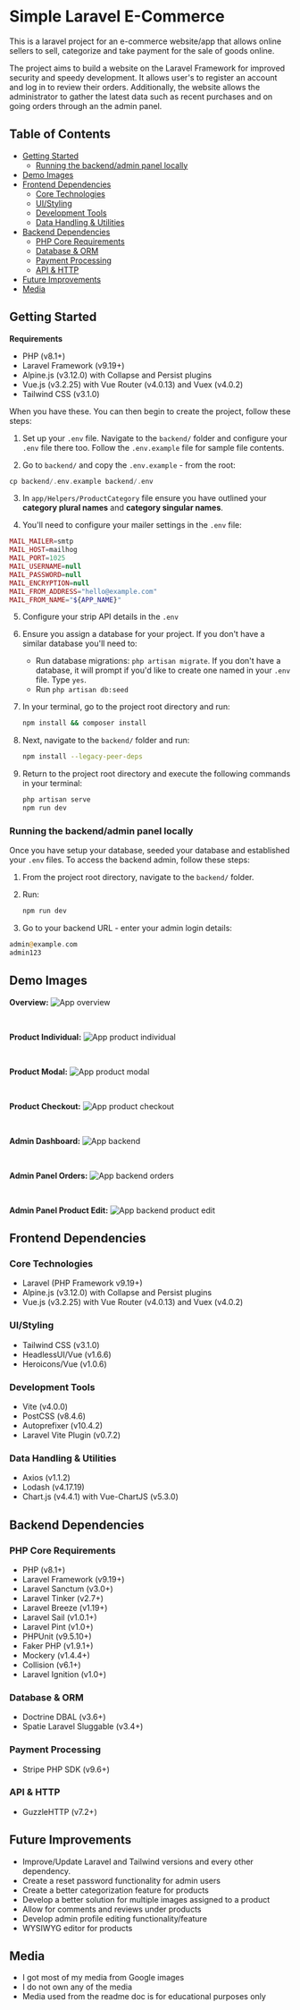 # Simple Laravel E-Commerce

This is a laravel project for an e-commerce website/app that allows online sellers to sell, categorize and take payment for the sale of goods online.

The project aims to build a website on the Laravel Framework for improved security and speedy development. It allows user's to register an account and log in to review their orders. Additionally, the website allows the administrator to gather the latest data such as recent purchases and on going orders through an the admin panel.

## Table of Contents

-   [Getting Started](#getting-started)
    -   [Running the backend/admin panel locally](#running-the-backendadmin-panel-locally)
-   [Demo Images](#demo-images)
-   [Frontend Dependencies](#frontend-dependencies)
    -   [Core Technologies](#core-technologies)
    -   [UI/Styling](#uistyling)
    -   [Development Tools](#development-tools)
    -   [Data Handling & Utilities](#data-handling--utilities)
-   [Backend Dependencies](#backend-dependencies)
    -   [PHP Core Requirements](#php-core-requirements)
    -   [Database & ORM](#database--orm)
    -   [Payment Processing](#payment-processing)
    -   [API & HTTP](#api--http)
-   [Future Improvements](#future-improvements)
-   [Media](#media)

## Getting Started

**Requirements**

-   PHP (v8.1+)
-   Laravel Framework (v9.19+)
-   Alpine.js (v3.12.0) with Collapse and Persist plugins
-   Vue.js (v3.2.25) with Vue Router (v4.0.13) and Vuex (v4.0.2)
-   Tailwind CSS (v3.1.0)

When you have these. You can then begin to create the project, follow these steps:

1. Set up your `.env` file. Navigate to the `backend/` folder and configure your `.env` file there too. Follow the `.env.example` file for sample file contents.

2. Go to `backend/` and copy the `.env.example` - from the root:

```php
cp backend/.env.example backend/.env
```

3. In `app/Helpers/ProductCategory` file ensure you have outlined your **category plural names** and **category singular names**.

4. You'll need to configure your mailer settings in the `.env` file:

```php
MAIL_MAILER=smtp
MAIL_HOST=mailhog
MAIL_PORT=1025
MAIL_USERNAME=null
MAIL_PASSWORD=null
MAIL_ENCRYPTION=null
MAIL_FROM_ADDRESS="hello@example.com"
MAIL_FROM_NAME="${APP_NAME}"
```

5. Configure your strip API details in the `.env`

6. Ensure you assign a database for your project. If you don't have a similar database you'll need to:

    - Run database migrations: `php artisan migrate`. If you don't have a database, it will prompt if you'd like to create one named in your `.env` file. Type `yes`.
    - Run `php artisan db:seed`

7. In your terminal, go to the project root directory and run:

    ```bash
    npm install && composer install
    ```

8. Next, navigate to the `backend/` folder and run:

    ```bash
    npm install --legacy-peer-deps
    ```

9. Return to the project root directory and execute the following commands in your terminal:
    ```bash
    php artisan serve
    npm run dev
    ```

### Running the backend/admin panel locally

Once you have setup your database, seeded your database and established your `.env` files. To access the backend admin, follow these steps:

1. From the project root directory, navigate to the `backend/` folder.

2. Run:

    ```bash
    npm run dev
    ```

3. Go to your backend URL - enter your admin login details:

```php
admin@example.com
admin123
```

## Demo Images

**Overview:**
![App overview](storage/docs/images/digi-art-overview.webp)

&nbsp;

**Product Individual:**
![App product individual](storage/docs/images/digi-art-prod-individual.webp)

&nbsp;

**Product Modal:**
![App product modal](storage/docs/images/digi-art-modal.webp)

&nbsp;

**Product Checkout:**
![App product checkout](storage/docs/images/digi-art-checkout.webp)

&nbsp;

**Admin Dashboard:**
![App backend](storage/docs/images/digi-art-backend.webp)

&nbsp;

**Admin Panel Orders:**
![App backend orders](storage/docs/images/digi-art-admin-orders.webp)

&nbsp;

**Admin Panel Product Edit:**
![App backend product edit](storage/docs/images/digi-art-prod-edit.webp)

## Frontend Dependencies

### Core Technologies

-   Laravel (PHP Framework v9.19+)
-   Alpine.js (v3.12.0) with Collapse and Persist plugins
-   Vue.js (v3.2.25) with Vue Router (v4.0.13) and Vuex (v4.0.2)

### UI/Styling

-   Tailwind CSS (v3.1.0)
-   HeadlessUI/Vue (v1.6.6)
-   Heroicons/Vue (v1.0.6)

### Development Tools

-   Vite (v4.0.0)
-   PostCSS (v8.4.6)
-   Autoprefixer (v10.4.2)
-   Laravel Vite Plugin (v0.7.2)

### Data Handling & Utilities

-   Axios (v1.1.2)
-   Lodash (v4.17.19)
-   Chart.js (v4.4.1) with Vue-ChartJS (v5.3.0)

## Backend Dependencies

### PHP Core Requirements

-   PHP (v8.1+)
-   Laravel Framework (v9.19+)
-   Laravel Sanctum (v3.0+)
-   Laravel Tinker (v2.7+)
-   Laravel Breeze (v1.19+)
-   Laravel Sail (v1.0.1+)
-   Laravel Pint (v1.0+)
-   PHPUnit (v9.5.10+)
-   Faker PHP (v1.9.1+)
-   Mockery (v1.4.4+)
-   Collision (v6.1+)
-   Laravel Ignition (v1.0+)

### Database & ORM

-   Doctrine DBAL (v3.6+)
-   Spatie Laravel Sluggable (v3.4+)

### Payment Processing

-   Stripe PHP SDK (v9.6+)

### API & HTTP

-   GuzzleHTTP (v7.2+)

## Future Improvements

-   Improve/Update Laravel and Tailwind versions and every other dependency.
-   Create a reset password functionality for admin users
-   Create a better categorization feature for products
-   Develop a better solution for multiple images assigned to a product
-   Allow for comments and reviews under products
-   Develop admin profile editing functionality/feature
-   WYSIWYG editor for products

## Media

-   I got most of my media from Google images
-   I do not own any of the media
-   Media used from the readme doc is for educational purposes only
